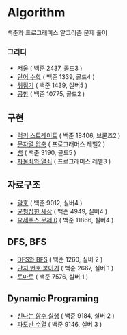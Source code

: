 # Algorithm
백준과 프로그래머스 알고리즘 문제 풀이

### 그리디
- [저울](./greedy/2437.md) ( 백준 2437, 골드3 )
- [단어 수학](./greedy/1339.md) ( 백준 1339, 골드4 )
- [뒤집기](./greedy/1439.md) ( 백준 1439, 실버5 )
- [공항](./greedy/10775.md) ( 백준 10775, 골드2 )

## 구현
- [럭키 스트레이트](./implement/18406.md) ( 백준 18406, 브론즈2 )
- [문자열 압축](./implement/문자열압축.md) ( 프로그래머스 레벨2 )
- [뱀](./implement/3190.md) ( 백준 3190, 골드5 )
- [자물쇠와 열쇠](./implement/자물쇠.md) ( 프로그래머스 레벨3 )

## 자료구조
- [괄호](./dataStructure/9012.md) ( 백준 9012, 실버4 )
- [균형잡힌 세상](./dataStructure/4949.md) ( 백준 4949, 실버4 )
- [요세푸스 문제 0](./dataStrcture/11866.md) ( 백준 11866, 실버4 )

## DFS, BFS
- [DFS와 BFS](./DFS&BFS/1260.md) ( 백준 1260, 실버 2 )
- [단지 번호 붙이기](./DFS&BFS/2667.md) ( 백준 2667, 실버 1 )
- [토마토](./DFS&BFS/7576.md) ( 백준 7576, 실버 1 )

## Dynamic Programing
- [신나는 함수 실행](./DynamicProgramming/9184.md) ( 백준 9184, 실버 2 )
- [파도반 수열](./DynamicProgramming/9146.md) ( 백준 9146, 실버 3 )